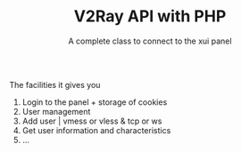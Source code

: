 <div align="center">
  <h1>V2Ray API with PHP</h1>
  <p>A complete class to connect to the xui panel</p><br><br>
</div>

<div align="left">
  <p>The facilities it gives you</p>
  <ol>
    <li>Login to the panel + storage of cookies</li>
    <li>User management</li>
    <li>Add user | vmess or vless & tcp or ws</li>
    <li>Get user information and characteristics</li>
    <li>...</li>
  </ol>
</div>
